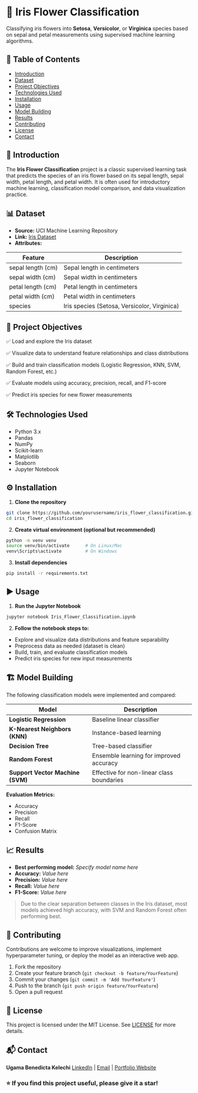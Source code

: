 # 🌸 Iris Flower Classification

Classifying iris flowers into **Setosa**, **Versicolor**, or **Virginica** species based on sepal and petal measurements using supervised machine learning algorithms.



## 📑 Table of Contents

* [Introduction](#introduction)
* [Dataset](#dataset)
* [Project Objectives](#project-objectives)
* [Technologies Used](#technologies-used)
* [Installation](#installation)
* [Usage](#usage)
* [Model Building](#model-building)
* [Results](#results)
* [Contributing](#contributing)
* [License](#license)
* [Contact](#contact)



## 📝 Introduction

The **Iris Flower Classification** project is a classic supervised learning task that predicts the species of an iris flower based on its sepal length, sepal width, petal length, and petal width. It is often used for introductory machine learning, classification model comparison, and data visualization practice.



## 📊 Dataset

* **Source:** UCI Machine Learning Repository
* **Link:** [Iris Dataset]()
* **Attributes:**

| Feature           | Description                                  |
| ----------------- | -------------------------------------------- |
| sepal length (cm) | Sepal length in centimeters                  |
| sepal width (cm)  | Sepal width in centimeters                   |
| petal length (cm) | Petal length in centimeters                  |
| petal width (cm)  | Petal width in centimeters                   |
| species           | Iris species (Setosa, Versicolor, Virginica) |



## 🎯 Project Objectives

✅ Load and explore the Iris dataset

✅ Visualize data to understand feature relationships and class distributions

✅ Build and train classification models (Logistic Regression, KNN, SVM, Random Forest, etc.)

✅ Evaluate models using accuracy, precision, recall, and F1-score

✅ Predict iris species for new flower measurements



## 🛠️ Technologies Used

* Python 3.x
* Pandas
* NumPy
* Scikit-learn
* Matplotlib
* Seaborn
* Jupyter Notebook



## ⚙️ Installation

1. **Clone the repository**

```bash
git clone https://github.com/yourusername/iris_flower_classification.git
cd iris_flower_classification
```

2. **Create virtual environment (optional but recommended)**

```bash
python -m venv venv
source venv/bin/activate      # On Linux/Mac
venv\Scripts\activate         # On Windows
```

3. **Install dependencies**

```bash
pip install -r requirements.txt
```



## ▶️ Usage

1. **Run the Jupyter Notebook**

```bash
jupyter notebook Iris_Flower_Classification.ipynb
```

2. **Follow the notebook steps to:**

* Explore and visualize data distributions and feature separability
* Preprocess data as needed (dataset is clean)
* Build, train, and evaluate classification models
* Predict iris species for new input measurements



## 🏗️ Model Building

The following classification models were implemented and compared:

| Model                            | Description                               |
| -------------------------------- | ----------------------------------------- |
| **Logistic Regression**          | Baseline linear classifier                |
| **K-Nearest Neighbors (KNN)**    | Instance-based learning                   |
| **Decision Tree**                | Tree-based classifier                     |
| **Random Forest**                | Ensemble learning for improved accuracy   |
| **Support Vector Machine (SVM)** | Effective for non-linear class boundaries |

**Evaluation Metrics:**

* Accuracy
* Precision
* Recall
* F1-Score
* Confusion Matrix



## 📈 Results

* **Best performing model:** *Specify model name here*
* **Accuracy:** *Value here*
* **Precision:** *Value here*
* **Recall:** *Value here*
* **F1-Score:** *Value here*

> Due to the clear separation between classes in the Iris dataset, most models achieved high accuracy, with SVM and Random Forest often performing best.



## 🤝 Contributing

Contributions are welcome to improve visualizations, implement hyperparameter tuning, or deploy the model as an interactive web app.

1. Fork the repository
2. Create your feature branch (`git checkout -b feature/YourFeature`)
3. Commit your changes (`git commit -m 'Add YourFeature'`)
4. Push to the branch (`git push origin feature/YourFeature`)
5. Open a pull request



## 📄 License

This project is licensed under the MIT License. See [LICENSE](LICENSE) for more details.



## 📬 Contact

**Ugama Benedicta Kelechi**
[LinkedIn](www.linkedin.com/in/ugama-benedicta-kelechi-codergirl-103041300) | [Email](mailto:ugamakelechi5012gmail.com) | [Portfolio Website](#)



### ⭐️ If you find this project useful, please give it a star!

